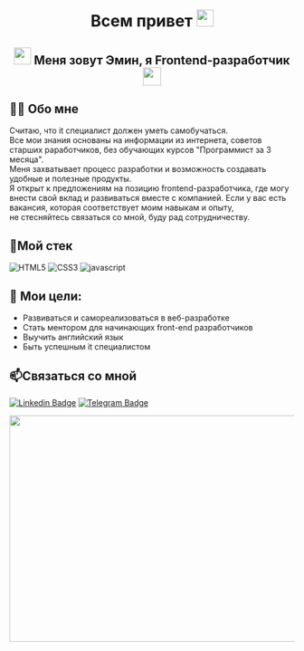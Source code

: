 <h1 align="center">Всем привет <img src="https://media.giphy.com/media/hvRJCLFzcasrR4ia7z/giphy.gif" height="30px"> </h1>
<h2 align="center"><img src="https://media.giphy.com/media/WUlplcMpOCEmTGBtBW/giphy.gif" width="30"> Меня зовут Эмин, я Frontend-разработчик <img src="https://media2.giphy.com/media/QssGEmpkyEOhBCb7e1/giphy.gif?cid=ecf05e47a0n3gi1bfqntqmob8g9aid1oyj2wr3ds3mg700bl&amp;rid=giphy.gif" width="32px"> </h2>

<h2> 👩‍💻 Обо мне </h2>

Считаю, что it специалист должен уметь самобучаться.  
Все мои знания основаны на информации из интернета, советов старших раработчиков, без обучающих курсов "Программист за 3 месяца".  
Меня захватывает процесс разработки и возможность создавать удобные и полезные продукты.  
Я открыт к предложениям на позицию frontend-разработчика, где могу внести свой вклад и развиваться вместе с компанией. Если у вас есть вакансия, которая соответствует моим навыкам и опыту, не стесняйтесь связаться со мной, буду рад сотрудничеству.

<h2>🔨Мой стек</h2>

![HTML5](https://img.shields.io/badge/html5-%23E34F26.svg?style=for-the-badge&logo=html5&logoColor=white)
![CSS3](https://img.shields.io/badge/css3-%231572B6.svg?style=for-the-badge&logo=css3&logoColor=white)
![javascript](https://img.shields.io/badge/JavaScript-F7DF1E?style=for-the-badge&logo=javascript&logoColor=black)

<h2>🎯 Мои цели: </h2>

* Развиваться и самореализоваться в веб-разработке
* Стать ментором для начинающих front-end разработчиков
* Выучить английский язык
* Быть успешным it специалистом

<h2>📫Cвязаться со мной </h2>

[![Linkedin Badge](https://img.shields.io/badge/-LinkedIn-blue?style=flat&logo=Linkedin&logoColor=white)](https://www.linkedin.com/in/emin-agjaev-9aba1322a)
[![Telegram Badge](https://img.shields.io/badge/-filimonovalexey-blue?style=flat&logo=Telegram&logoColor=white)](https://t.me/emin_az14)

<img src="https://media.giphy.com/media/dWesBcTLavkZuG35MI/giphy.gif" width="894" height="400">